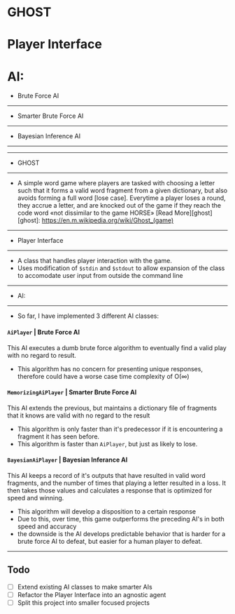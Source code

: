 # GHOST
# Player Interface
# AI:
+ Brute Force AI
---
+ Smarter Brute Force AI
---
+ Bayesian Inference AI
---
***
+ GHOST
---

* A simple word game where players are tasked with choosing a letter such that it forms a valid word fragment from a given dictionary, but also avoids forming a full word [lose case]. Everytime a player loses a round, they accrue a letter, and are knocked out of the game if they reach the code word «not dissimilar to the game HORSE»
[Read More][ghost]
[ghost]: https://en.m.wikipedia.org/wiki/Ghost_(game)
***
+ Player Interface
---

* A class that handles player interaction with the game.
* Uses modification of `$stdin` and `$stdout` to allow expansion of the class to accomodate user input from outside the command line
***
+ AI:
---

* So far, I have implemented 3 different AI classes:
####  `AiPlayer` | Brute Force AI
This AI executes a dumb brute force algorithm to eventually find a valid play with no regard to result.
* This algorithm has no concern for presenting unique responses, therefore could have a worse case time complexity of O(∞)

####  `MemorizingAiPlayer` | Smarter Brute Force AI
This AI extends the previous, but maintains a dictionary file of fragments that it knows are valid with no regard to the result
* This algorithm is only faster than it's predecessor if it is encountering a fragment it has seen before.
* This algorithm is faster than `AiPlayer`, but just as likely to lose.

####  `BayesianAiPlayer` | Bayesian Inferance AI
This AI keeps a record of it's outputs that have resulted in valid word fragments, and the number of times that playing a letter resulted in a loss. It then takes those values and calculates a response that is optimized for speed and winning.
* This algorithm will develop a disposition to a certain response
* Due to this, over time, this game outperforms the preceding AI's in both speed and accuracy
* the downside is the AI develops predictable behavior that is harder for a brute force AI to defeat, but easier for a human player to defeat.

***
##  Todo
- [ ]  Extend existing AI classes to make smarter AIs
- [ ]  Refactor the Player Interface into an agnostic agent
- [ ]  Split this project into smaller focused projects
